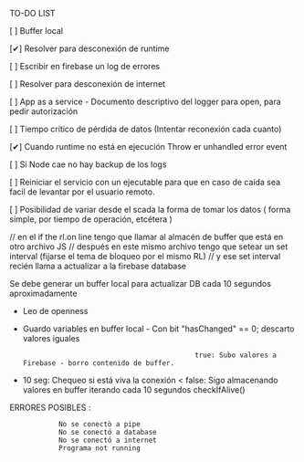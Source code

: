 TO-DO LIST

[ ]    Buffer local

[✔]    Resolver para desconexión de runtime

[ ]    Escribir en firebase un log de errores

[ ]    Resolver para desconexión de internet

[ ]    App as a service - Documento descriptivo del logger para open, para pedir autorización

[ ]    Tiempo crítico de pérdida de datos (Intentar reconexión cada cuanto)

[✔]    Cuando runtime no está en ejecución Throw er unhandled error event

[ ]    Si Node cae no hay backup de los logs

[ ]    Reiniciar el servicio con un ejecutable para que en caso de caída sea facil de levantar por el usuario remoto. 

[ ]    Posibilidad de variar desde el scada la forma de tomar los datos ( forma simple, por tiempo de operación, etcétera )



// en el if the rl.on line tengo que llamar al almacén de buffer que está en otro archivo JS
// después en este mismo archivo tengo que setear un set interval (fijarse el tema de bloqueo por el mismo RL)
// y ese set interval recién llama a actualizar a la firebase database 




Se debe generar un buffer local para actualizar DB cada 10 segundos aproximadamente

- Leo de openness 
- Guardo variables en buffer local          - Con bit "hasChanged" == 0; descarto valores iguales


                                                true: Subo valores a Firebase - borro contenido de buffer.
- 10 seg: Chequeo si está viva la conexión <
                                                false: Sigo almacenando valores en buffer iterando cada 10 segundos checkIfAlive() 






ERRORES POSIBLES : 

                No se conectò a pipe
                No se conectó a database
                No se conectó a internet
                Programa not running